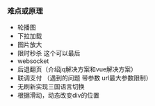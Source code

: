 ### 难点或原理
+ 轮播图
+ 下拉加载
+ 图片放大
+ 限时秒杀 这个可以最后
+ websocket
+ 后退翻页（介绍jq解决方案和vue解决方案）
+ 联调支付 （遇到的问题 带参数 url最大参数限制）
+ 无刷新实现三国语言切换
+ 根据滑动，动态改变div的位置